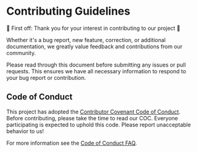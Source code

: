 # Contributing Guidelines

🎉 First off: Thank you for your interest in contributing to our project 🥳

Whether it's a bug report, new feature, correction, or additional documentation, we greatly value feedback and contributions from our community.

Please read through this document before submitting any issues or pull requests. This ensures we have all necessary information to respond to your bug report or contribution.


## Code of Conduct 

This project has adopted the [Contributor Covenant Code of Conduct](CODE_OF_CONDUCT.md). Before contributing, please take the time to read our COC. Everyone participating is expected to uphold this code. Please report unacceptable behavior to us!

For more information see the [Code of Conduct FAQ](https://www.contributor-covenant.org/faq/).

